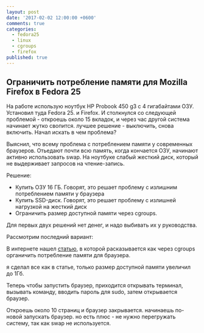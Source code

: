 ```yaml
---
layout: post
date: '2017-02-02 12:00:00 +0600'
comments: true
categories:
  - fedora25
  - linux
  - cgroups
  - firefox
published: true
---
```


## Ограничить потребление памяти для Mozilla Firefox в Fedora 25

На работе использую ноутбук HP Probook 450 g3 c 4 гигабайтами ОЗУ. Установил туда Fedora 25. и Firefox. 
И столкнулся со следующей проблемой - откроешь около 15 вкладок, и через час другой система начинает жутко свопится. лучшее решение - выключить, снова включить. Начал искать в чем проблема? 
<!--more-->

Выяснил, что всему проблема с потреблением памяти у современных браузеров. Отьедают почти всю память, когда кончается ОЗУ, начинают активно использовать swap. На ноутбуке слабый жесткий диск, который не  выдерживает запросов на чтение-запись. 

Решение:
- Купить ОЗУ 16 ГБ. Говорят, это решает проблему с излишним потреблением памяти у браузера
- Купить SSD-диск. Говорят, это решает проблему с излишней нагрузкой на жесткий диск
- Ограничить размер доступной памяти через cgroups.

Для первых двух решений нет денег, и надо выбивать их у руководства.

Рассмотрим последний вариант:

В интернете нашел [статью](https://samthursfield.wordpress.com/2015/05/07/running-firefox-in-a-cgroup-using-systemd/), в которой расказывается как через cgroups органичить потребление памяти для браузера.

я сделал все как в статье, только размер доступной памяти увеличил до 1Гб. 

Теперь чтобы запустить браузер, приходится открывать терминал, вызывать команду, вводить пароль для sudo, затем открывается браузер.

Откроешь около 10 страниц и браузер закрывается. начинаешь по-новой запускать браузер. но есть плюс - не нужно перегружать систему, так как swap не используется.
